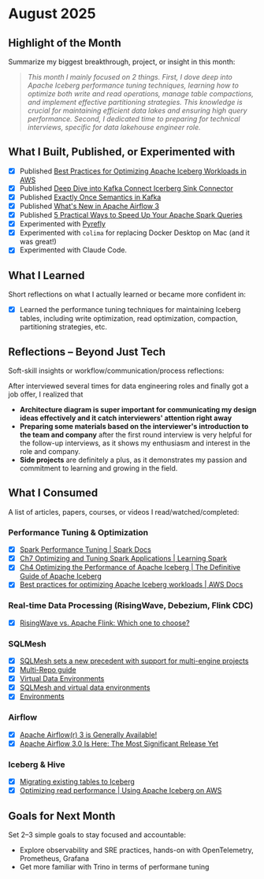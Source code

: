 # August 2025

## Highlight of the Month
Summarize my biggest breakthrough, project, or insight in this month:

> *This month I mainly focused on 2 things. First, I dove deep into Apache Iceberg performance tuning techniques, learning how to optimize both write and read operations, manage table compactions, and implement effective partitioning strategies. This knowledge is crucial for maintaining efficient data lakes and ensuring high query performance. Second, I dedicated time to preparing for technical interviews, specific for data lakehouse engineer role.*

## What I Built, Published, or Experimented with

- [x] Published [Best Practices for Optimizing Apache Iceberg Workloads in AWS](../tech-notes/iceberg/iceberg-best-practices-in-aws.md)
- [x] Published [Deep Dive into Kafka Connect Icerberg Sink Connector](../tech-notes/kafka/iceberg-kafka-sink-connector.md)
- [x] Published [Exactly Once Semantics in Kafka](../tech-notes/kafka/exactly-once.md)
- [x] Published [What's New in Apache Airflow 3](../blog/posts/2025/07-12/whats-new-in-apache-airflow-3/whats-new-in-apache-airflow-3.md)
- [x] Published [5 Practical Ways to Speed Up Your Apache Spark Queries](../blog/posts/2025/07-12/spark-query-speedup/spark-query-speedup.md)
- [x] Experimented with [Pyrefly](https://pyrefly.org/)
- [x] Experimented with `colima` for replacing Docker Desktop on Mac (and it was great!)
- [x] Experimented with Claude Code.

## What I Learned
Short reflections on what I actually learned or became more confident in:

- [x] Learned the performance tuning techniques for maintaining Iceberg tables, including write optimization, read optimization, compaction, partitioning strategies, etc.

## Reflections – Beyond Just Tech
Soft-skill insights or workflow/communication/process reflections:

After interviewed several times for data engineering roles and finally got a job offer, I realized that

- **Architecture diagram is super important for communicating my design ideas effectively and it catch interviewers' attention right away**
- **Preparing some materials based on the interviewer's introduction to the team and company** after the first round interview is very helpful for the follow-up interviews, as it shows my enthusiasm and interest in the role and company.
- **Side projects** are definitely a plus, as it demonstrates my passion and commitment to learning and growing in the field.


## What I Consumed

A list of articles, papers, courses, or videos I read/watched/completed:

### Performance Tuning & Optimization

- [x] [Spark Performance Tuning | Spark Docs](../tech-notes/spark/performance-tuning.md)
- [x] [Ch7 Optimizing and Tuning Spark Applications | Learning Spark](../tech-notes/spark/learning-spark/ch7-tuning.md)
- [x] [Ch4 Optimizing the Performance of Apache Iceberg | The Definitive Guide of Apache Iceberg](../tech-notes/iceberg/definitive-guide/ch4-tuning.md)
- [x] [Best practices for optimizing Apache Iceberg workloads | AWS Docs](https://docs.aws.amazon.com/prescriptive-guidance/latest/apache-iceberg-on-aws/best-practices.html)

### Real-time Data Processing (RisingWave, Debezium, Flink CDC)

- [x] [RisingWave vs. Apache Flink: Which one to choose?](https://docs.risingwave.com/faq/risingwave-flink-comparison)

### SQLMesh

- [x] [SQLMesh sets a new precedent with support for multi-engine projects](https://www.tobikodata.com/blog/support-for-multi-engine-projects)
- [x] [Multi-Repo guide](https://sqlmesh.readthedocs.io/en/stable/guides/multi_repo/)
- [x] [Virtual Data Environments](https://www.tobikodata.com/blog/virtual-data-environments)
- [x] [SQLMesh and virtual data environments](https://medium.com/%40foundinblank/sqlmesh-and-virtual-data-marts-3ee9b2d1e146)
- [x] [Environments](https://sqlmesh.readthedocs.io/en/stable/concepts/environments/)

### Airflow

- [x] [Apache Airflow(r) 3 is Generally Available!](https://airflow.apache.org/blog/airflow-three-point-oh-is-here/)
- [x] [Apache Airflow 3.0 Is Here: The Most Significant Release Yet](https://www.datacamp.com/blog/apache-airflow-3-0)

### Iceberg & Hive

- [x] [Migrating existing tables to Iceberg](https://docs.aws.amazon.com/prescriptive-guidance/latest/apache-iceberg-on-aws/table-migration.html)
- [x] [Optimizing read performance | Using Apache Iceberg on AWS](https://docs.aws.amazon.com/prescriptive-guidance/latest/apache-iceberg-on-aws/best-practices-read.html)

## Goals for Next Month
Set 2–3 simple goals to stay focused and accountable:

- Explore observability and SRE practices, hands-on with OpenTelemetry, Prometheus, Grafana
- Get more familiar with Trino in terms of performane tuning